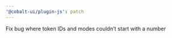 ```yaml
---
'@cobalt-ui/plugin-js': patch
---
```


Fix bug where token IDs and modes couldn’t start with a number

